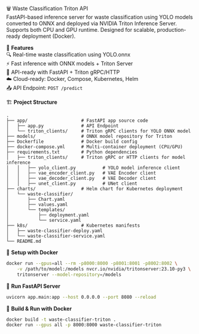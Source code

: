 🗑️ Waste Classification Triton API  
FastAPI-based inference server for waste classification using YOLO models converted to ONNX and deployed via NVIDIA Triton Inference Server. Supports both CPU and GPU runtime. Designed for scalable, production-ready deployment (Docker).

🚀 **Features**  
🔍 Real-time waste classification using YOLO.onnx  
⚡ Fast inference with ONNX models + Triton Server  
📡 API-ready with FastAPI + Triton gRPC/HTTP  
☁️ Cloud-ready: Docker, Compose, Kubernetes, Helm  
📤 API Endpoint: `POST /predict`

🏗️ **Project Structure**
```
.
├── app/                    # FastAPI app source code
│   ├── app.py              # API Endpoint
│   └── triton_clients/     # Triton gRPC clients for YOLO ONNX model
├── models/                 # ONNX model repository for Triton
├── Dockerfile              # Docker build config
├── docker-compose.yml      # Multi-container deployment (CPU/GPU)
├── requirements.txt        # Python dependencies
│   ├── triton_clients/     # Triton gRPC or HTTP clients for model inference
│   │   ├── yolo_client.py          # YOLO model inference client
│   │   ├── vae_encoder_client.py   # VAE Encoder client
│   │   ├── vae_decoder_client.py   # VAE Decoder client
│   │   ├── unet_client.py          # UNet client
├── charts/                 # Helm chart for Kubernetes deployment
│   └── waste-classifier/
│       ├── Chart.yaml
│       ├── values.yaml
│       └── templates/
│           ├── deployment.yaml
│           └── service.yaml
├── k8s/                    # Kubernetes manifests
│   ├── waste-classifier-deploy.yaml
│   └── waste-classifier-service.yaml
└── README.md               
```

🐳 **Setup with Docker**  
```bash
docker run --gpus=all --rm -p8000:8000 -p8001:8001 -p8002:8002 \
    -v /path/to/model:/models nvcr.io/nvidia/tritonserver:23.10-py3 \
    tritonserver --model-repository=/models
```

🚀 **Run FastAPI Server**  
```bash
uvicorn app.main:app --host 0.0.0.0 --port 8080 --reload
```

🔨 **Build & Run with Docker**  
```bash
docker build -t waste-classifier-triton .
docker run --gpus all -p 8000:8000 waste-classifier-triton
```

